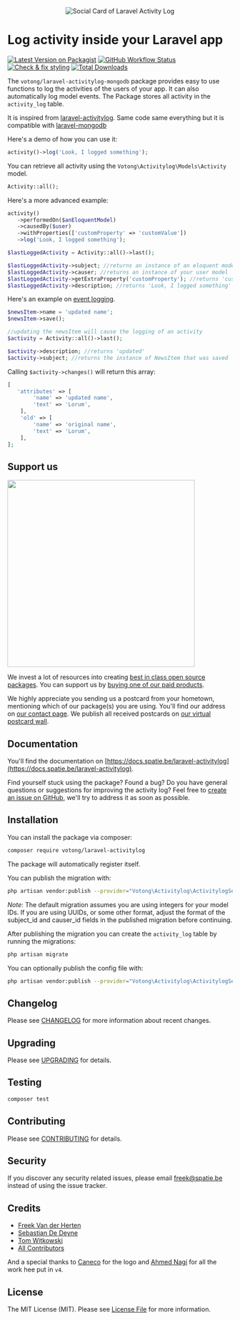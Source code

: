 <p align="center"><img src="/art/socialcard.png" alt="Social Card of Laravel Activity Log"></p>

# Log activity inside your Laravel app

[![Latest Version on Packagist](https://img.shields.io/packagist/v/votong/laravel-activitylog-mongodb.svg?style=flat-square)](https://packagist.org/packages/votong/laravel-activitylog-mongodb)
[![GitHub Workflow Status](https://img.shields.io/github/workflow/status/votong/laravel-activitylog-mongodb/run-tests?label=tests)](https://github.com/votong/laravel-activitylog-mongodb/actions/workflows/run-tests.yml)
[![Check & fix styling](https://github.com/votong/laravel-activitylog-mongodb/workflows/Check%20&%20fix%20styling/badge.svg)](https://github.com/votong/laravel-activitylog-mongodb/actions/workflows/php-cs-fixer.yml)
[![Total Downloads](https://img.shields.io/packagist/dt/votong/laravel-activitylog-mongodb.svg?style=flat-square)](https://packagist.org/packages/votong/laravel-activitylog-mongodb)

The `votong/laravel-activitylog-mongodb` package provides easy to use functions to log the activities of the users of your app. It can also automatically log model events.
The Package stores all activity in the `activity_log` table.

It is inspired from [laravel-activitylog](https://github.com/spatie/laravel-activitylog). Same code same everything but it is compatible with [laravel-mongodb](https://github.com/jenssegers/laravel-mongodb)

Here's a demo of how you can use it:

```php
activity()->log('Look, I logged something');
```

You can retrieve all activity using the `Votong\Activitylog\Models\Activity` model.

```php
Activity::all();
```

Here's a more advanced example:
```php
activity()
   ->performedOn($anEloquentModel)
   ->causedBy($user)
   ->withProperties(['customProperty' => 'customValue'])
   ->log('Look, I logged something');

$lastLoggedActivity = Activity::all()->last();

$lastLoggedActivity->subject; //returns an instance of an eloquent model
$lastLoggedActivity->causer; //returns an instance of your user model
$lastLoggedActivity->getExtraProperty('customProperty'); //returns 'customValue'
$lastLoggedActivity->description; //returns 'Look, I logged something'
```


Here's an example on [event logging](https://docs.spatie.be/laravel-activitylog/v4/advanced-usage/logging-model-events).

```php
$newsItem->name = 'updated name';
$newsItem->save();

//updating the newsItem will cause the logging of an activity
$activity = Activity::all()->last();

$activity->description; //returns 'updated'
$activity->subject; //returns the instance of NewsItem that was saved
```

Calling `$activity->changes()` will return this array:

```php
[
   'attributes' => [
        'name' => 'updated name',
        'text' => 'Lorum',
    ],
    'old' => [
        'name' => 'original name',
        'text' => 'Lorum',
    ],
];
```

## Support us

[<img src="https://github-ads.s3.eu-central-1.amazonaws.com/laravel-activitylog.jpg?t=1" width="419px" />](https://spatie.be/github-ad-click/laravel-activitylog)

We invest a lot of resources into creating [best in class open source packages](https://spatie.be/open-source). You can support us by [buying one of our paid products](https://spatie.be/open-source/support-us).

We highly appreciate you sending us a postcard from your hometown, mentioning which of our package(s) you are using. You'll find our address on [our contact page](https://spatie.be/about-us). We publish all received postcards on [our virtual postcard wall](https://spatie.be/open-source/postcards).

## Documentation

You'll find the documentation on [https://docs.spatie.be/laravel-activitylog](https://docs.spatie.be/laravel-activitylog).

Find yourself stuck using the package? Found a bug? Do you have general questions or suggestions for improving the activity log? Feel free to [create an issue on GitHub](https://github.com/votong/laravel-activitylog/issues), we'll try to address it as soon as possible.

## Installation

You can install the package via composer:

``` bash
composer require votong/laravel-activitylog
```

The package will automatically register itself.

You can publish the migration with:
```bash
php artisan vendor:publish --provider="Votong\Activitylog\ActivitylogServiceProvider" --tag="activitylog-migrations"
```

*Note*: The default migration assumes you are using integers for your model IDs. If you are using UUIDs, or some other format, adjust the format of the subject_id and causer_id fields in the published migration before continuing.

After publishing the migration you can create the `activity_log` table by running the migrations:

```bash
php artisan migrate
```

You can optionally publish the config file with:
```bash
php artisan vendor:publish --provider="Votong\Activitylog\ActivitylogServiceProvider" --tag="activitylog-config"
```

## Changelog

Please see [CHANGELOG](CHANGELOG.md) for more information about recent changes.

## Upgrading

Please see [UPGRADING](UPGRADING.md) for details.

## Testing

``` bash
composer test
```

## Contributing

Please see [CONTRIBUTING](CONTRIBUTING.md) for details.

## Security

If you discover any security related issues, please email freek@spatie.be instead of using the issue tracker.

## Credits

- [Freek Van der Herten](https://github.com/freekmurze)
- [Sebastian De Deyne](https://github.com/sebastiandedeyne)
- [Tom Witkowski](https://github.com/Gummibeer)
- [All Contributors](../../contributors)

And a special thanks to [Caneco](https://twitter.com/caneco) for the logo and [Ahmed Nagi](https://github.com/nagi1) for all the work hee put in `v4`.

## License

The MIT License (MIT). Please see [License File](LICENSE.md) for more information.
